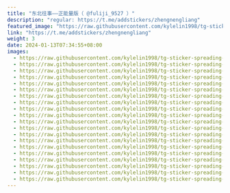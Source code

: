 ```yaml
---
title: "东北往事——正能量版（ @fuliji_9527 ）"
description: "regular: https://t.me/addstickers/zhengnengliang"
featured_image: "https://raw.githubusercontent.com/kylelin1998/tg-sticker-spreading-worldwide-images/main/img/fdec5afb-6be5-4bac-bea3-f0d5dc5d10cc.jpg"
link: "https://t.me/addstickers/zhengnengliang"
weight: 3
date: 2024-01-13T07:34:55+08:00
images:
  - https://raw.githubusercontent.com/kylelin1998/tg-sticker-spreading-worldwide-images/main/img/fdec5afb-6be5-4bac-bea3-f0d5dc5d10cc.jpg
  - https://raw.githubusercontent.com/kylelin1998/tg-sticker-spreading-worldwide-images/main/img/214219c6-00e9-4723-acd4-6c7d37154fea.jpg
  - https://raw.githubusercontent.com/kylelin1998/tg-sticker-spreading-worldwide-images/main/img/b65fbc6d-4756-4f3a-ab21-5f4064bc570c.jpg
  - https://raw.githubusercontent.com/kylelin1998/tg-sticker-spreading-worldwide-images/main/img/a5160700-482f-4e1b-a486-0a0f4b001976.jpg
  - https://raw.githubusercontent.com/kylelin1998/tg-sticker-spreading-worldwide-images/main/img/69d1167c-5c2c-4c5c-b10f-df381ed1f3d6.jpg
  - https://raw.githubusercontent.com/kylelin1998/tg-sticker-spreading-worldwide-images/main/img/accbee57-8f3a-4e25-9050-ab756349b7f8.jpg
  - https://raw.githubusercontent.com/kylelin1998/tg-sticker-spreading-worldwide-images/main/img/f7e137dc-147d-43e7-88b9-6ad963eabb88.jpg
  - https://raw.githubusercontent.com/kylelin1998/tg-sticker-spreading-worldwide-images/main/img/f64233af-590a-4875-a8d4-3459d0a1023f.jpg
  - https://raw.githubusercontent.com/kylelin1998/tg-sticker-spreading-worldwide-images/main/img/27d7cacd-92a0-4211-b038-5f231eeb3d21.jpg
  - https://raw.githubusercontent.com/kylelin1998/tg-sticker-spreading-worldwide-images/main/img/721891c6-6bce-4d41-887a-7a0a7c4fe6d5.jpg
  - https://raw.githubusercontent.com/kylelin1998/tg-sticker-spreading-worldwide-images/main/img/89cb7901-c2ec-4e4e-a663-b31e22d01e03.jpg
  - https://raw.githubusercontent.com/kylelin1998/tg-sticker-spreading-worldwide-images/main/img/a5d35f1c-9bde-476b-878c-5d423c2a7659.jpg
  - https://raw.githubusercontent.com/kylelin1998/tg-sticker-spreading-worldwide-images/main/img/0683fb0f-7af2-493e-ab14-bce8681dc0c3.jpg
  - https://raw.githubusercontent.com/kylelin1998/tg-sticker-spreading-worldwide-images/main/img/5b2a9d1d-9d31-42e5-b8a6-5323f802b21a.jpg
  - https://raw.githubusercontent.com/kylelin1998/tg-sticker-spreading-worldwide-images/main/img/b7f2ab89-bfb1-48f0-8aec-57903e549d6c.jpg
  - https://raw.githubusercontent.com/kylelin1998/tg-sticker-spreading-worldwide-images/main/img/10299585-27ec-4481-98cb-92ba04efe77f.jpg
  - https://raw.githubusercontent.com/kylelin1998/tg-sticker-spreading-worldwide-images/main/img/ade670ab-4cd6-43a1-9880-068fe9191c26.jpg
  - https://raw.githubusercontent.com/kylelin1998/tg-sticker-spreading-worldwide-images/main/img/e474ef63-27b8-42d0-88db-d4da5110e0cf.jpg
  - https://raw.githubusercontent.com/kylelin1998/tg-sticker-spreading-worldwide-images/main/img/9423d7df-e406-468f-854c-0f6d217e287b.jpg
  - https://raw.githubusercontent.com/kylelin1998/tg-sticker-spreading-worldwide-images/main/img/958ffb3c-8090-41cd-96f4-c28a527b7519.jpg
---
```

